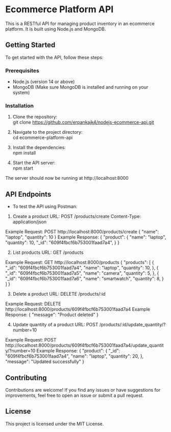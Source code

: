 # Ecommerce Platform API
This is a RESTful API for managing product inventory in an ecommerce platform. It is built using Node.js and MongoDB.

## Getting Started
To get started with the API, follow these steps:

### Prerequisites
- Node.js (version 14 or above)
- MongoDB (Make sure MongoDB is installed and running on your system)

### Installation
1. Clone the repository:<br>
   git clone https://github.com/erpankajk4/nodejs-ecommerce-api.git

2. Navigate to the project directory:<br>
    cd ecommerce-platform-api

3. Install the dependencies:<br>
    npm install

4. Start the API server:<br>
    npm start

The server should now be running at http://localhost:8000

## API Endpoints
- To test the API using Postman:
1. Create a product
URL: POST /products/create
Content-Type: application/json

Example Request:
POST http://localhost:8000/products/create
{
  "name": "laptop",
  "quantity": 10
}
Example Response:
{
  "product": {
    "name": "laptop",
    "quantity": 10,
    "_id": "609f4fbcf6b753001faad7a4",
  }
}

2. List products
URL: GET /products

Example Request:
GET http://localhost:8000/products
{
  "products": [
    {
      "_id": "609f4fbcf6b753001faad7a4",
      "name": "laptop",
      "quantity": 10,
    },
    {
      "_id": "609f4fbcf6b753001faad7a5",
      "name": "camera",
      "quantity": 5,
    },
    {
      "_id": "609f4fbcf6b753001faad7a6",
      "name": "smartwatch",
      "quantity": 8,
    }
  ]
}

3. Delete a product
URL: DELETE /products/:id

Example Request:
DELETE http://localhost:8000/products/609f4fbcf6b753001faad7a4
Example Response:
{
  "message": "Product deleted"
}

4. Update quantity of a product
URL: POST /products/:id/update_quantity/?number=10

Example Request:
POST http://localhost:8000/products/609f4fbcf6b753001faad7a4/update_quantity/?number=10 
Example Response:
{
    "product": {
      "_id": "609f4fbcf6b753001faad7a4",
      "name": "laptop",
      "quantity": 20,
    },
    "message": "Updated successfully"
  }

## Contributing
Contributions are welcome! If you find any issues or have suggestions for improvements, feel free to open an issue or submit a pull request.

## License
This project is licensed under the MIT License.
